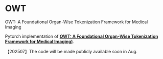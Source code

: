 # OWT
OWT: A Foundational Organ-Wise Tokenization Framework for Medical Imaging

Pytorch implementation of **[OWT: A Foundational Organ-Wise Tokenization Framework for Medical Imaging)](https://arxiv.org/pdf/2505.04899)**.

【202507】The code will be made publicly available soon in Aug.
